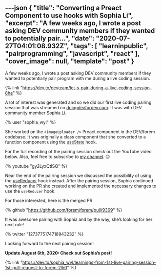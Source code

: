 ---json
{
  "title": "Converting a Preact Component to use hooks with Sophia Li",
  "excerpt": "A few weeks ago, I wrote a post asking DEV community members if they wanted to potentially pair...",
  "date": "2020-07-27T04:01:08.932Z",
  "tags": [
    "learninpublic",
    "pairprogramming",
    "javascript",
    "react"
  ],
  "cover_image": null,
  "template": "post"
}
---
A few weeks ago, I wrote a post asking DEV community members if they wanted to potentially pair program with me during a live coding session.

{% link "https://dev.to/devteam/let-s-pair-during-a-live-coding-session-8he" %}

A lot of interest was generated and so we did our first live coding pairing session that was streamed on [doingdevfordev.com](https://doingdevfordev.com). It was with DEV community member Sophia Li.

{% user "sophia_wyl" %}

She worked on the `<ImageUploader />` Preact component in the DEV/forem codebase. It was originally a class component that she converted to a function component using the [useState](https://reactjs.org/docs/hooks-reference.html#usestate) hook.

For the full recording of the pairing session check out the YouTube video below. Also, feel free to subscribe to [my channel](https://m.youtube.com/channel/UCBLlEq0co24VFJIMEHNcPOQ). 😉

{% youtube "gy2LyxQtlSQ" %}

Near the end of the pairing session we discussed the possibility of using the [useReducer](https://reactjs.org/docs/hooks-reference.html#usereducer) hook instead. After the pairing session, Sophia continued working on the PR she created and implemented the necessary changes to use the `useReducer` hook.

For those interested, here is the merged PR.

{% github "https://github.com/forem/forem/pull/9369" %}

It was awesome pairing with Sophia and by the way, she’s looking for her next role!

{% twitter "1273775174718943232" %}

Looking forward to the next pairing session!

**Update August 6th, 2020: Check out Sophia’s post!**

{% link "https://dev.to/sophia_wyl/learnings-from-1st-live-pairing-session-1st-pull-request-to-forem-2lh0" %}
